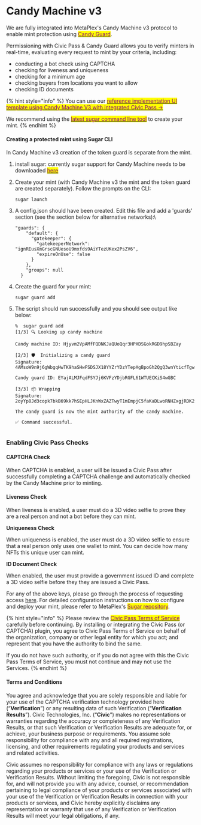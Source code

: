 # Candy Machine v3

We are fully integrated into MetaPlex's Candy Machine v3 protocol to enable mint protection using [<mark style="color:purple;">Candy Guard</mark>](https://developers.metaplex.com/core-candy-machine/guards).

Permissioning with Civic Pass & Candy Guard allows you to verify minters in real-time, evaluating every request to mint by your criteria, including:

* conducting a bot check using CAPTCHA
* checking for liveness and uniqueness
* checking for a minimum age
* checking buyers from locations you want to allow
* checking ID documents

{% hint style="info" %}
You can use our [<mark style="color:purple;">reference implementation UI template using Candy Machine V3 with integrated Civic Pass -></mark>](https://github.com/MarkSackerberg/umi-cmv3-ui-inofficial)

We recommend using the [<mark style="color:purple;">latest sugar command line tool</mark>](https://developers.metaplex.com/candy-machine/sugar) to create your mint.
{% endhint %}

#### Creating a protected mint using Sugar CLI

In Candy Machine v3 creation of the token guard is separate from the mint.

1. install sugar: currently sugar support for Candy Machine needs to be downloaded [<mark style="color:purple;">here</mark>](https://github.com/metaplex-foundation/sugar/releases)
2.  Create your mint (with Candy Machine v3 the mint and the token guard are created separately). Follow the prompts on the CLI:

    ```
    sugar launch
    ```
3.  A config.json should have been created. Edit this file and add a 'guards' section (see the section below for alternative networks):\


    ```
    "guards": {
        "default": {
          "gatekeeper": {
            "gatekeeperNetwork": "ignREusXmGrscGNUesoU9mxfds9AiYTezUKex2PsZV6",
            "expireOnUse": false
          }
        },
        "groups": null
      }
    ```
4.  Create the guard for your mint:

    ```
    sugar guard add
    ```
5.  The script should run successfully and you should see output like below:

    ```
    %  sugar guard add
    [1/3] 🔍 Looking up candy machine

    Candy machine ID: Hjyvm2VpAMfFQDNKJaQUoQqr3HPXDSGokRGD9hpSBZay

    [2/3] 🛡  Initializing a candy guard
    Signature: 4AMsoW9n9j6gWbgqHwTK9haSHwFSDSJX18YYZrYDzYTepXgBpoGh2QgQ3wnYticfTgw5P92GY8P7rTebK6g6WMWj

    Candy guard ID: EYajALMJFqdFSYJj6KVFzYDjbRGFL61WTUECKiS4wGBC

    [3/3] 📦 Wrapping
    Signature: 2oyYp8Jd3copk7bkB69kk7hSEpHLJKnWxZAZTwyT1mEmpjC5faKaDLwoRNHZxgjRDK2fmvPs4gqKdd83QFUXeiyD

    The candy guard is now the mint authority of the candy machine.

    ✅ Command successful.
     
    ```

### Enabling Civic Pass Checks

#### CAPTCHA Check

When CAPTCHA is enabled, a user will be issued a Civic Pass after successfully completing a CAPTCHA challenge and automatically checked by the Candy Machine prior to minting.

#### Liveness Check

When liveness is enabled, a user must do a 3D video selfie to prove they are a real person and not a bot before they can mint.

**Uniqueness Check**

When uniqueness is enabled, the user must do a 3D video selfie to ensure that a real person only uses one wallet to mint. You can decide how many NFTs this unique user can mint.

**ID Document Check**

When enabled, the user must provide a government issued ID and complete a 3D video selfie before they they are issued a Civic Pass.

For any of the above keys, please go through the process of requesting access [here](../../introduction/get-network-keys.md). For detailed configuration instructions on how to configure and deploy your mint, please refer to MetaPlex's [<mark style="color:purple;">Sugar repository</mark>](https://github.com/metaplex-foundation/sugar).

{% hint style="info" %}
Please review the [<mark style="color:purple;">Civic Pass Terms of Service</mark>](https://www.civic.com/legal/terms-of-service-civic-pass-v1/) carefully before continuing. By installing or integrating the Civic Pass (or CAPTCHA) plugin, you agree to Civic Pass Terms of Service on behalf of the organization, company or other legal entity for which you act; and represent that you have the authority to bind the same.

If you do not have such authority, or if you do not agree with this the Civic Pass Terms of Service, you must not continue and may not use the Services.
{% endhint %}

#### Terms and Conditions

You agree and acknowledge that you are solely responsible and liable for your use of the CAPTCHA verification technology provided here (“**Verification**”) or any resulting data of such Verification (“**Verification Results**”). Civic Technologies, Inc. (“**Civic**”) makes no representations or warranties regarding the accuracy or completeness of any Verification Results, or that such Verification or Verification Results are adequate for, or achieve, your business purpose or requirements. You assume sole responsibility for compliance with any and all required registrations, licensing, and other requirements regulating your products and services and related activities.

Civic assumes no responsibility for compliance with any laws or regulations regarding your products or services or your use of the Verification or Verification Results. Without limiting the foregoing, Civic is not responsible for, and will not provide you with any advice, counsel, or recommendation pertaining to legal compliance of your products or services associated with your use of the Verification or Verification Results in connection with your products or services, and Civic hereby explicitly disclaims any representation or warranty that use of any Verification or Verification Results will meet your legal obligations, if any.
